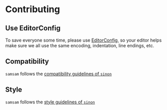 # Contributing

## Use EditorConfig

To save everyone some time, please use [EditorConfig](http://editorconfig.org), so your editor helps make
sure we all use the same encoding, indentation, line endings, etc.


## Compatibility

`samsam` follows the [compatibility guidelines of `sinon`](https://github.com/sinonjs/sinon/blob/master/CONTRIBUTING.md#compatibility)


## Style

`samsam` follows the [style guidelines of `sinon`](https://github.com/sinonjs/sinon/blob/master/CONTRIBUTING.md#style)
